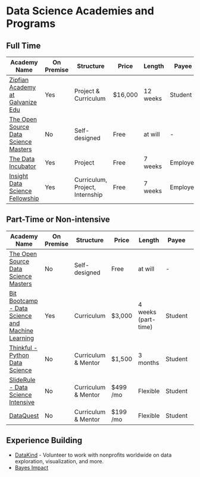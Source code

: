 # Data Science Academies and Programs

## Full Time

| Academy Name | On Premise | Structure | Price | Length | Payee | 
| ---- | ------ | ----- | ------ | -------- | --- |
| [Zipfian Academy at Galvanize Edu](http://www.zipfianacademy.com/) | Yes | Project & Curriculum | $16,000 | 12 weeks | Student |
| [The Open Source Data Science Masters](datasciencemasters.org) | No | Self-designed | Free | at will | - |
| [The Data Incubator](https://www.thedataincubator.com/) | Yes | Project | Free | 7 weeks | Employer |
| [Insight Data Science Fellowship](http://insightdatascience.com/) | Yes | Curriculum, Project, Internship | Free | 7 weeks | Employer |

## Part-Time or Non-intensive

| Academy Name | On Premise | Structure | Price | Length | Payee | Programming Language |
| ---- | ------ | ----- | ------ | -------- | --- | -- |
| [The Open Source Data Science Masters](datasciencemasters.org) | No | Self-designed | Free | at will | - | Python |
| [Bit Bootcamp - Data Science and Machine Learning](http://www.bitbootcamp.com/) | Yes | Curriculum | $3,000 | 4 weeks (part-time) | Student | Python |
| [Thinkful - Python Data Science](https://www.thinkful.com/courses/learn-data-science-online/) | No | Curriculum & Mentor | $1,500 | 3 months | Student | Python |
| [SlideRule - Data Science Intensive](https://www.mysliderule.com/workshops/data-science-intensive/) | No | Curriculum & Mentor | $499 /mo | Flexible | Student | Python |
| [DataQuest](https://www.dataquest.io/track/data-scientist-track) | No | Curriculum & Mentor | $199 /mo | Flexible | Student | R |

## Experience Building
- [DataKind](http://www.datakind.org/) - Volunteer to work with nonprofits worldwide on data exploration, visualization, and more.
- [Bayes Impact](http://www.bayesimpact.org/)
